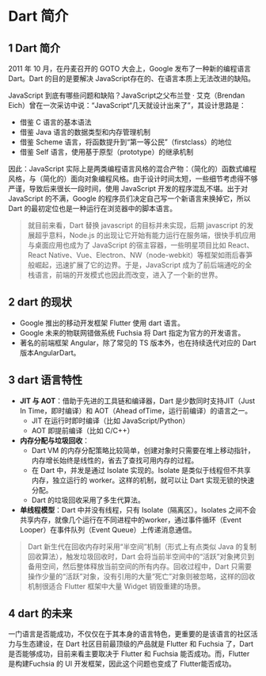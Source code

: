 # Dart 简介

## 1 Dart 简介

2011 年 10 月，在丹麦召开的 GOTO 大会上，Google 发布了一种新的编程语言 Dart。Dart 的目的是要解决 JavaScript存在的、在语言本质上无法改进的缺陷。

JavaScript 到底有哪些问题和缺陷？JavaScript之父布兰登 · 艾克（Brendan Eich）曾在一次采访中说：“JavaScript“几天就设计出来了”，其设计思路是：

- 借鉴 C 语言的基本语法
- 借鉴 Java 语言的数据类型和内存管理机制
- 借鉴 Scheme 语言，将函数提升到“第一等公民”（firstclass）的地位
- 借鉴 Self 语言，使用基于原型（prototype）的继承机制

因此：JavaScript 实际上是两类编程语言风格的混合产物：（简化的）函数式编程风格，与（简化的）面向对象编程风格。由于设计时间太短，一些细节考虑得不够严谨，导致后来很长一段时间，使用 JavaScript 开发的程序混乱不堪。出于对 JavaScript 的不满，Google 的程序员们决定自己写一个新语言来换掉它，所以 Dart 的最初定位也是一种运行在浏览器中的脚本语言。

>就目前来看，Dart 替换 javascript 的目标并未实现，后期 javascript 的发展超乎意料，Node.js 的出现让它开始有能力运行在服务端，很快手机应用与桌面应用也成为了 JavaScript 的宿主容器，一些明星项目比如 React、React Native、Vue、Electron、NW（node-webkit）等框架如雨后春笋般崛起，迅速扩展了它的边界。于是，JavaScript 成为了前后端通吃的全栈语言，前端的开发模式也因此而改变，进入了一个新的世界。

## 2 dart 的现状

- Google 推出的移动开发框架 Flutter 使用 dart 语言。
- Google 未来的物联网错做系统 Fuchsia 将 Dart 指定为官方的开发语言。
- 著名的前端框架 Angular，除了常见的 TS 版本外，也在持续迭代对应的 Dart 版本AngularDart。

## 3 dart 语言特性

- **JIT 与 AOT**：借助于先进的工具链和编译器，Dart 是少数同时支持JIT（Just In Time，即时编译）和 AOT（Ahead ofTime，运行前编译）的语言之一。
  - JIT 在运行时即时编译（比如 JavaScript/Python）
  - AOT 即提前编译（比如 C/C++）
- **内存分配与垃圾回收**：
  - Dart VM 的内存分配策略比较简单，创建对象时只需要在堆上移动指针，内存增长始终是线性的，省去了查找可用内存的过程。
  - 在 Dart 中，并发是通过 Isolate 实现的。Isolate 是类似于线程但不共享内存，独立运行的 worker。这样的机制，就可以让 Dart 实现无锁的快速分配。
  - Dart 的垃圾回收采用了多生代算法。
- **单线程模型**：Dart 中并没有线程，只有 Isolate（隔离区）。Isolates 之间不会共享内存，就像几个运行在不同进程中的worker，通过事件循环（Event Looper）在事件队列（Event Queue）上传递消息通信。

>Dart 新生代在回收内存时采用“半空间”机制（形式上有点类似 Java 的复制回收算法），触发垃圾回收时，Dart 会将当前半空间中的“活跃”对象拷贝到备用空间，然后整体释放当前空间的所有内存。回收过程中，Dart 只需要操作少量的“活跃”对象，没有引用的大量“死亡”对象则被忽略，这样的回收机制很适合 Flutter 框架中大量 Widget 销毁重建的场景。

## 4 dart 的未来

一门语言是否能成功，不仅仅在于其本身的语言特色，更重要的是该语言的社区活力与生态建设，在 Dart 社区目前最顶级的产品就是 Flutter 和 Fuchsia 了，Dart 是否能够成功，目前来看主要取决于 Flutter 和 Fuchsia 能否成功。而，Flutter 是构建Fuchsia 的 UI 开发框架，因此这个问题也变成了 Flutter能否成功。
